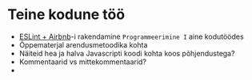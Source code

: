 # Teine kodune töö

- [ESLint + Airbnb](../../concepts/eslint/about.md)-i rakendamine `Programmeerimine I` aine kodutöödes
- Õppematerjal arendusmetoodika kohta
- Näiteid hea ja halva Javascripti koodi kohta koos põhjendustega?
- Kommentaarid vs mittekommentaarid?
- 